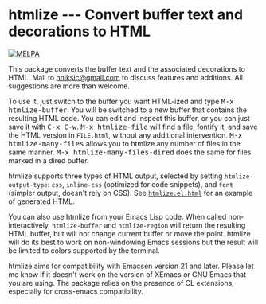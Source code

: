 # htmlize --- Convert buffer text and decorations to HTML

[![MELPA](https://melpa.org/packages/htmlize-badge.svg)](https://melpa.org/#/htmlize)

This package converts the buffer text and the associated
decorations to HTML.  Mail to <hniksic@gmail.com> to discuss
features and additions.  All suggestions are more than welcome.

To use it, just switch to the buffer you want HTML-ized and type
<kbd>M-x htmlize-buffer</kbd>.  You will be switched to a new buffer
that contains the resulting HTML code.  You can edit and inspect this
buffer, or you can just save it with <kbd>C-x C-w</kbd>.  <kbd>M-x
htmlize-file</kbd> will find a file, fontify it, and save the HTML
version in `FILE.html`, without any additional intervention.  <kbd>M-x
htmlize-many-files</kbd> allows you to htmlize any number of files in
the same manner.  <kbd>M-x htmlize-many-files-dired</kbd> does the
same for files marked in a dired buffer.

htmlize supports three types of HTML output, selected by setting
`htmlize-output-type`: `css`, `inline-css` (optimized for code
snippets), and `font` (simpler output, doesn't rely on CSS).  See
[`htmlize.el.html`][1] for an example of generated HTML.

You can also use htmlize from your Emacs Lisp code.  When called
non-interactively, `htmlize-buffer` and `htmlize-region` will
return the resulting HTML buffer, but will not change current
buffer or move the point.  htmlize will do its best to work on
non-windowing Emacs sessions but the result will be limited to
colors supported by the terminal.

htmlize aims for compatibility with Emacsen version 21 and later.
Please let me know if it doesn't work on the version of XEmacs or
GNU Emacs that you are using.  The package relies on the presence
of CL extensions, especially for cross-emacs compatibility.


[1]: http://htmlpreview.github.io/?https://github.com/hniksic/emacs-htmlize/blob/master/htmlize.el.html
